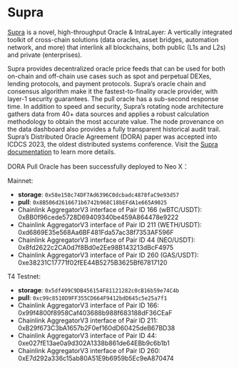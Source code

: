 # Supra

[Supra](https://supra.com) is a novel, high-throughput Oracle & IntraLayer: A vertically integrated toolkit of cross-chain solutions (data oracles, asset bridges, automation network, and more) that interlink all blockchains, both public (L1s and L2s) and private (enterprises).

Supra provides decentralized oracle price feeds that can be used for both on-chain and off-chain use cases such as spot and perpetual DEXes, lending protocols, and payment protocols. Supra’s oracle chain and consensus algorithm make it the fastest-to-finality oracle provider, with layer-1 security guarantees. The pull oracle has a sub-second response time. In addition to speed and security, Supra’s rotating node architecture gathers data from 40+ data sources and applies a robust calculation methodology to obtain the most accurate value. The node provenance on the data dashboard also provides a fully transparent historical audit trail. Supra’s Distributed Oracle Agreement (DORA) paper was accepted into ICDCS 2023, the oldest distributed systems conference. Visit the [Supra documentation](https://supra.com/docs/overview/) to learn more details.

DORA Pull Oracle has been successfully deployed to Neo X：&#x20;

Mainnet:

* **storage**: `0x58e158c74DF7Ad6396C0dcbadc4878faC9e93d57`
* **pull**: `0x8B506d2616671b6742b968C18bEFdA1e665A9025`
* Chainlink AggregatorV3 interface of Pair ID 166 (wBTC/USDT): 0xBB0f96cede5728D69409340be459A864478e9222
* Chainlink AggregatorV3 interface of Pair ID 211 (WETH/USDT): 0xd6869E35e568Aa6BF481Fda57ac38f7353AF596F
* Chainlink AggregatorV3 interface of Pair ID 44 (NEO/USDT): 0x8fd2622c2CA0d7f8Bd0e2Ee98B143213dBcF4975
* Chainlink AggregatorV3 interface of Pair ID 260 (GAS/USDT): 0xe38231C17771f02fEE44B5275B3625Bf67817120

T4 Testnet:

* **storage**: `0x5df499C9DB456154F81121282c0cB16b59e74C4b`
* **pull**: `0xc99c8510D9FF355CD664F9412bdD645c5e25a7f1`
* Chainlink AggregatorV3 interface of Pair ID 166: 0x99f4800f8958Caf403688b988f683188dF36CEaF
* Chainlink AggregatorV3 interface of Pair ID 211: 0xB29f673C3bA1657b2F0ef160dD60425deB67BD38
* Chainlink AggregatorV3 interface of Pair ID 44:  0xe027fE13ae0a9d302A1338b861de64EBb9c6b1b1
* Chainlink AggregatorV3 interface of Pair ID 260:  0xE7d292a336c15ab80A51E9b6959b5Ec9eA870474
